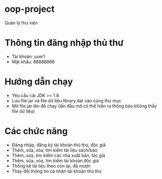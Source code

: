 ﻿# oop-project
Quản lý thư viện

# Thông tin đăng nhập thủ thư
- Tài khoản: user1
- Mật khẩu: 88888888

# Hướng dẫn chạy
- Yêu cầu cài JDK >= 1.8
- Lưu file jar và file dữ liệu library.dat vào cùng thư mục
- Mở file jar lên để chạy (lần đầu mở có thể hiện ra thông báo không thấy file dữ liệu)

# Các chức năng
- Đăng nhập, đăng ký tài khoản thủ thư, độc giả
- Thêm, sửa, xóa, tìm kiếm tài liệu sách/báo
- Thêm, xóa, tìm kiếm các nhà xuất bản, tác giả
- Thêm, sửa, xóa, tìm kiếm tài khoản độc giả
- Thống kê tài liệu theo còn lại, đã mượn
- Thay đổi thông tin cá nhân tài khoản thủ thư
